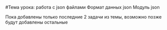 #Тема урока: работа с json файлами
Формат данных json
Модуль json

Пока добавлены только последние 2 задачи из темы, возможно позже будут добавлены остальные